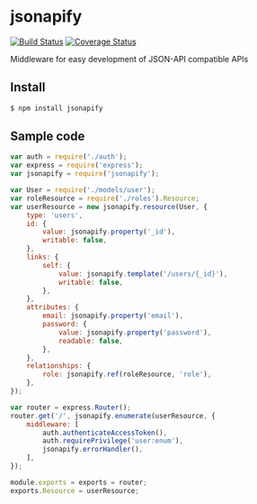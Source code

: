 # jsonapify

[![Build Status](https://travis-ci.org/alex94puchades/jsonapify.svg?branch=master)](https://travis-ci.org/alex94puchades/jsonapify)
[![Coverage Status](https://coveralls.io/repos/alex94puchades/jsonapify/badge.svg?branch=master&service=github)](https://coveralls.io/github/alex94puchades/jsonapify?branch=master)

Middleware for easy development of JSON-API compatible APIs

## Install

```bash
$ npm install jsonapify
```

## Sample code

```js
var auth = require('./auth');
var express = require('express');
var jsonapify = require('jsonapify');

var User = require('./models/user');
var roleResource = require('./roles').Resource;
var userResource = new jsonapify.resource(User, {
	type: 'users',
	id: {
		value: jsonapify.property('_id'),
		writable: false,
	},
	links: {
		self: {
			value: jsonapify.template('/users/{_id}'),
			writable: false,
		},
	},
	attributes: {
		email: jsonapify.property('email'),
		password: {
			value: jsonapify.property('password'),
			readable: false,
		},
	},
	relationships: {
		role: jsonapify.ref(roleResource, 'role'),
	},
});

var router = express.Router();
router.get('/', jsonapify.enumerate(userResource, {
	middleware: [
		auth.authenticateAccessToken(),
		auth.requirePrivilege('user:enum'),
		jsonapify.errorHandler(),
	],
});

module.exports = exports = router;
exports.Resource = userResource;
```
